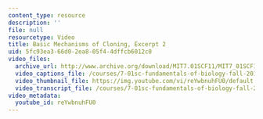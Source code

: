 ```yaml
---
content_type: resource
description: ''
file: null
resourcetype: Video
title: Basic Mechanisms of Cloning, Excerpt 2
uid: 5fc93ea3-66d0-2ea8-05f4-4dffcb6012c0
video_files:
  archive_url: http://www.archive.org/download/MIT7.01SCF11/MIT7_01SCF11_track10_300k.mp4
  video_captions_file: /courses/7-01sc-fundamentals-of-biology-fall-2011/53b48d09dc125f36bb8e7637e1da21ed_reYwbnuhFU0.vtt
  video_thumbnail_file: https://img.youtube.com/vi/reYwbnuhFU0/default.jpg
  video_transcript_file: /courses/7-01sc-fundamentals-of-biology-fall-2011/f8709022bde458aee6b83276e7687fb4_reYwbnuhFU0.pdf
video_metadata:
  youtube_id: reYwbnuhFU0
---
```

